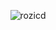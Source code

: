 
<p align="center"><img src="https://readmestats.999857.xyz/api?username=rozicd&show_icons=true&theme=gotham" alt="rozicd" /></p>

